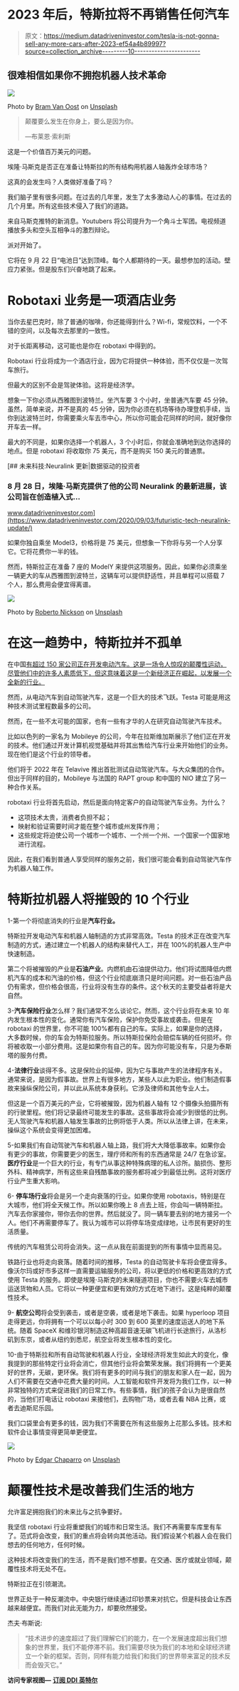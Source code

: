 # 2023 年后，特斯拉将不再销售任何汽车

> 原文：<https://medium.datadriveninvestor.com/tesla-is-not-gonna-sell-any-more-cars-after-2023-ef54a4b89997?source=collection_archive---------10----------------------->

## 很难相信如果你不拥抱机器人技术革命

![](img/f3a2cbca3221522f397a4fa61d47aaf7.png)

Photo by [Bram Van Oost](https://unsplash.com/@ort?utm_source=medium&utm_medium=referral) on [Unsplash](https://unsplash.com?utm_source=medium&utm_medium=referral)

> 颠覆要么发生在你身上，要么是因为你。
> 
> —布莱恩·索利斯

这是一个价值百万美元的问题。

埃隆·马斯克是否正在准备让特斯拉的所有结构用机器人轴轰炸全球市场？

这真的会发生吗？人类做好准备了吗？

我们脑子里有很多问题。在过去的几年里，发生了太多激动人心的事情。在过去的几个月里。所有这些技术侵入了我们的道路。

来自马斯克推特的新消息。Youtubers 将公司提升为一个角斗士军团。电视频道播放多头和空头互相争斗的激烈辩论。

派对开始了。

它将在 9 月 22 日“电池日”达到顶峰。每个人都期待的一天。最想参加的活动。壁应力紧张。但是股东们兴奋地跳了起来。

# Robotaxi 业务是一项酒店业务

当你去星巴克时，除了普通的咖啡，你还能得到什么？Wi-fi，常规饮料，一个不错的空间，以及每次去那里的一致性。

对于长距离移动，这可能也是你在 robotaxi 中得到的。

Robotaxi 行业将成为一个酒店行业，因为它将提供一种体验，而不仅仅是一次驾车旅行。

但最大的区别不会是驾驶体验。这将是经济学。

想象一下你必须从西雅图到波特兰。坐汽车要 3 个小时，坐普通汽车要 45 分钟。虽然，简单来说，并不是真的 45 分钟，因为你必须在机场等待办理登机手续，当你到达波特兰时，你需要乘火车去市中心，所以你可能会花同样的时间，就好像你开车去一样。

最大的不同是，如果你选择一个机器人，3 个小时后，你就会准确地到达你选择的地点。但是 robotaxi 将收取你 75 美元，而不是购买 150 美元的普通票。

[](https://www.datadriveninvestor.com/2020/09/03/futuristic-tech-neuralink-update/) [## 未来科技:Neuralink 更新|数据驱动的投资者

### 8 月 28 日，埃隆·马斯克提供了他的公司 Neuralink 的最新进展，该公司旨在创造植入式…

www.datadriveninvestor.com](https://www.datadriveninvestor.com/2020/09/03/futuristic-tech-neuralink-update/) 

如果你独自乘坐 Model3，价格将是 75 美元，但想象一下你将与另一个人分享它。它将花费你一半的钱。

然而，特斯拉正在准备 7 座的 ModelY 来提供这项服务。因此，如果你必须乘坐一辆更大的车从西雅图到波特兰，这辆车可以提供舒适性，并且单程可以搭载 7 个人，那么费用会便宜得离谱。

![](img/d5ee9230e13af5afad47c60b90a510f7.png)

Photo by [Roberto Nickson](https://unsplash.com/@rpnickson?utm_source=medium&utm_medium=referral) on [Unsplash](https://unsplash.com?utm_source=medium&utm_medium=referral)

# 在这一趋势中，特斯拉并不孤单

在中国[有超过 150 家公司正在开发电动汽车。这是一场令人惊叹的颠覆性运动，尽管他们中的许多人素质低下，但这意味着这是一个新经济正在崛起，以发展一个全新的行业。](https://bit.ly/32Bfgeh)

然而，从电动汽车到自动驾驶汽车，这是一个巨大的技术飞跃。Testa 可能是用这种技术测试里程数最多的公司。

然而，在一些不太可能的国家，也有一些有才华的人在研究自动驾驶汽车技术。

比如以色列的一家名为 Mobileye 的公司，今年在拉斯维加斯展示了他们正在开发的技术。他们通过开发计算机视觉基础并将其出售给汽车行业来开始他们的业务。现在他们是这个行业的领导者。

他们将于 2022 年在 Telavive 推出首批测试自动驾驶汽车。与大众集团的合作。但出于同样的目的，Mobileye 与法国的 RAPT group 和中国的 NIO 建立了另一种合作关系。

robotaxi 行业将首先启动，然后是面向特定客户的自动驾驶汽车业务。为什么？

*   这项技术太贵，消费者负担不起；
*   映射和验证需要时间才能在整个城市或州发挥作用；
*   这些规定将迫使公司一个城市一个城市、一个州一个州、一个国家一个国家地进行流程。

因此，在我们看到普通人享受同样的服务之前，我们很可能会看到自动驾驶汽车作为机器人轴工作。

# 特斯拉机器人将摧毁的 10 个行业

1-第一个将彻底消失的行业是**汽车行业。**

特斯拉开发电动汽车和机器人轴制造的方式非常高效。Testa 的技术正在改变汽车制造的方式，通过建立一个机器人的结构来替代人工，并在 100%的机器人生产中快速制造。

第二个将被摧毁的产业是**石油产业**。内燃机由石油提供动力。他们将试图降低内燃机汽车的成本和汽油的价格，但这个行业彻底崩溃只是时间问题。对一些石油产品仍有需求，但价格会很高，行业将没有生存的条件。这个秋天的主要受益者将是大自然。

3-**汽车保险行业**怎么样？我们通常不怎么谈论它。然而，这个行业将在未来 10 年内发生根本性的变化。通常你有汽车保险，保护你免受事故或袭击。但是在 robotaxi 的世界里，你不可能 100%都有自己的车。实际上，如果是你的选择，大多数时候，你的车会为特斯拉服务。所以特斯拉保险会赔偿车辆的任何损坏。你将被收取一小部分费用。这是如果你有自己的车。因为你可能没有车，只是为泰斯塔的服务付费。

4-**法律行业**谈得不多。这是保险业的延伸，因为它与事故产生的法律程序有关。通常来说，是因为假事故。世界上有很多地方，某些人以此为职业。他们制造假事故来操纵保险公司，并以此从系统本身获利。它涉及律师和其他专业人士。

但这是一个百万美元的产业，它将被摧毁，因为机器人轴有 12 个摄像头拍摄所有的行驶里程。他们将记录最终可能发生的事故。这些事故将会减少到很低的比例。无人驾驶汽车和机器人轴发生事故的比例将低于人类。所以从法律上讲，在未来，操纵这个系统会变得更加困难。

5-如果我们有自动驾驶汽车和机器人轴上路，我们将大大降低事故率。如果你会有更少的事故，你需要更少的医生，理疗师和所有的东西通常是 24/7 在急诊室。**医疗行业**是一个巨大的行业，有专门从事这种特殊病理的私人诊所。脑损伤、整形外科、精神病学，所有这些来自残酷事故的服务都将减少到最低比例。这将对医疗行业产生重大影响。

6- **停车场行业**将会是另一个走向衰落的行业。如果你使用 robotaxis，特别是在大城市，他们将全天候工作。所以如果你晚上 8 点去上班，你会叫一辆特斯拉。汽车去你家接你，带你去你的世界。然后就没了。同一辆车要去别的地方接另一个人。他们不再需要停车了。我认为城市可以将停车场变成绿地，让市民有更好的生活质量。

传统的汽车租赁公司将会消失。这一点从我在前面提到的所有事情中显而易见。

铁路行业也将走向衰落。随着时间的推移，Testa 的自动驾驶卡车将会便宜得多。像沃尔玛或好市多这样一直需要运输服务的公司，将以更低的价格和更高效的方式使用 Testa 的服务。即使是埃隆·马斯克的未来隧道项目，你也不需要火车去城市运送货物和人员。它将以一种更便宜和更有效的方式在地下进行。这是纯粹的颠覆性技术。

9- **航空公司**将会受到袭击，或者是空袭，或者是地下袭击。如果 hyperloop 项目走得更远，你将拥有一个可以以每小时 300 到 600 英里的速度运送人的地下系统。随着 SpaceX 和维珍银河制造这种高超音速无碳飞机进行长途旅行，从洛杉矶到东京，或者从纽约到悉尼，航空业将发生根本性的变化。

10-由于特斯拉和所有自动驾驶和机器人行业，全球经济将发生如此大的变化，像我提到的那些特定行业将会消亡，但其他行业将会繁荣发展。我们将拥有一个更美好的世界，无碳，更环保。我们将有更多的时间与我们的朋友和家人在一起，因为人们不需要在交通中花费大量的时间。人工智能和软件开发将为我们工作，以一种非常独特的方式来促进我们的日常工作。有些事情，我们的孩子会认为是很自然的，当他们打电话让 robotaxi 来接他们，去购物广场，或者去看 NBA 比赛，或者去迪斯尼乐园。

我们口袋里会有更多的钱，因为我们不需要在所有这些服务上花那么多钱。技术和软件会让事情变得更简单更便宜。

![](img/2daf0f6452fb1212c66fc90f83b1379d.png)

Photo by [Edgar Chaparro](https://unsplash.com/@echaparro?utm_source=medium&utm_medium=referral) on [Unsplash](https://unsplash.com?utm_source=medium&utm_medium=referral)

# 颠覆性技术是改善我们生活的地方

允许富足拥抱我们的未来比与之抗争要好。

我坚信 robotaxi 行业将重塑我们的城市和日常生活。我们不再需要车库里有车了。范式将会改变，我们的重点将会转向其他活动。我们假设某个机器人会在我们想去的任何地方，任何时候。

这种技术将改变我们的生活，而不是我们想不想要。在交通、医疗或就业领域，颠覆性技术将无处不在。

特斯拉正在引领潮流。

世界正处于一种反潮流中。中央银行继续通过印钞票来对抗它。但是科技会让东西越来越便宜。而我们对此无能为力，却要欣然接受。

杰夫·布斯说:

> “技术进步的速度超过了我们理解它们的能力，在一个发展速度超出我们想象的世界里，我们不能停滞不前。我们需要尽快为我们的本地和全球经济建立一个新的框架。否则，同样有能力给我们和我们的世界带来富足的技术反而会毁灭它。”

**访问专家视图—** [**订阅 DDI 英特尔**](https://datadriveninvestor.com/ddi-intel)
